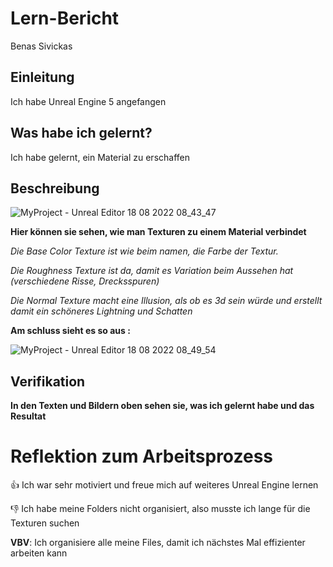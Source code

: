 # Lern-Bericht
Benas Sivickas

## Einleitung
Ich habe Unreal Engine 5 angefangen

## Was habe ich gelernt?

Ich habe gelernt, ein Material zu erschaffen

## Beschreibung

![MyProject - Unreal Editor 18 08 2022 08_43_47](https://user-images.githubusercontent.com/111045604/185320658-53916789-f77e-46a2-95a1-44563966fad0.png)

**Hier können sie sehen, wie man Texturen zu einem Material verbindet**

*Die Base Color Texture ist wie beim namen, die Farbe der Textur.*

*Die Roughness Texture ist da, damit es Variation beim Aussehen hat (verschiedene Risse, Drecksspuren)*

*Die Normal Texture macht eine Illusion, als ob es 3d sein würde und erstellt damit ein schöneres Lightning und Schatten*

**Am schluss sieht es so aus :**

![MyProject - Unreal Editor 18 08 2022 08_49_54](https://user-images.githubusercontent.com/111045604/185323575-54ffb56b-d801-471b-a3f7-eb0842c58fb1.png)

## Verifikation
**In den Texten und Bildern oben sehen sie, was ich gelernt habe und das Resultat** 

# Reflektion zum Arbeitsprozess

👍 Ich war sehr motiviert und freue mich auf weiteres Unreal Engine lernen

👎 Ich habe meine Folders nicht organisiert, also musste ich lange für die Texturen suchen

**VBV**: Ich organisiere alle meine Files, damit ich nächstes Mal effizienter arbeiten kann
